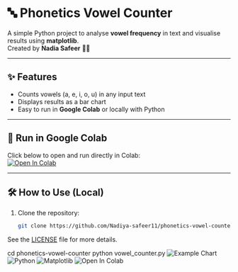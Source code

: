 # 🔤 Phonetics Vowel Counter  

A simple Python project to analyse **vowel frequency** in text and visualise results using **matplotlib**.  
Created by **Nadia Safeer** 👩‍💻  

---

## ✨ Features
- Counts vowels (a, e, i, o, u) in any input text  
- Displays results as a bar chart  
- Easy to run in **Google Colab** or locally with Python  

---

## 🚀 Run in Google Colab
Click below to open and run directly in Colab:  
[![Open In Colab](https://colab.research.google.com/assets/colab-badge.svg)](https://colab.research.google.com/github/Nadiya-safeer11/phonetics-vowel-counter/blob/main/vowel_counter.ipynb)


---

## 🛠 How to Use (Local)
1. Clone the repository:
   ```bash
   git clone https://github.com/Nadiya-safeer11/phonetics-vowel-counter.git

 See the [LICENSE](LICENSE) file for more details.

cd phonetics-vowel-counter
python vowel_counter.py
![Example Chart](example_chart.png)
![Python](https://img.shields.io/badge/python-3.9-blue) 
![Matplotlib](https://img.shields.io/badge/matplotlib-visualisation-green) 
![Open In Colab](https://colab.research.google.com/assets/colab-badge.svg)

